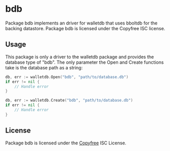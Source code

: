# bdb

Package bdb implements an driver for walletdb that uses bboltdb for the
backing datastore. Package bdb is licensed under the Copyfree ISC license.

## Usage

This package is only a driver to the walletdb package and provides the database
type of "bdb". The only parameter the Open and Create functions take is the
database path as a string:

```Go
db, err := walletdb.Open("bdb", "path/to/database.db")
if err != nil {
	// Handle error
}
```

```Go
db, err := walletdb.Create("bdb", "path/to/database.db")
if err != nil {
	// Handle error
}
```

## License

Package bdb is licensed under the [Copyfree](http://Copyfree.org) ISC
License.
